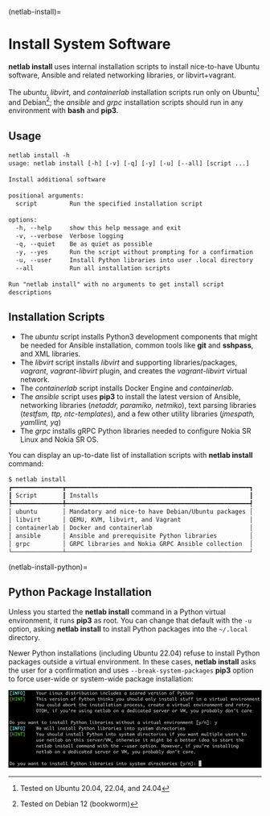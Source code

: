 (netlab-install)=
# Install System Software

**netlab install** uses internal installation scripts to install nice-to-have Ubuntu software, Ansible and related networking libraries, or libvirt+vagrant.

The *ubuntu*, *libvirt*, and *containerlab* installation scripts run only on Ubuntu[^U20] and Debian[^D10]; the *ansible* and *grpc* installation scripts should run in any environment with **bash** and **pip3**.

## Usage

```text
netlab install -h
usage: netlab install [-h] [-v] [-q] [-y] [-u] [--all] [script ...]

Install additional software

positional arguments:
  script         Run the specified installation script

options:
  -h, --help     show this help message and exit
  -v, --verbose  Verbose logging
  -q, --quiet    Be as quiet as possible
  -y, --yes      Run the script without prompting for a confirmation
  -u, --user     Install Python libraries into user .local directory
  --all          Run all installation scripts

Run "netlab install" with no arguments to get install script descriptions
```

## Installation Scripts

* The *ubuntu* script installs Python3 development components that might be needed for Ansible installation, common tools like **git** and **sshpass**, and XML libraries.
* The *libvirt* script installs *libvirt* and supporting libraries/packages, *vagrant*, *vagrant-libvirt* plugin, and creates the *vagrant-libvirt* virtual network.
* The *containerlab* script installs Docker Engine and *containerlab*.
* The *ansible* script uses **pip3** to install the latest version of Ansible, networking libraries (*netaddr, paramiko, netmiko*), text parsing libraries (*testfsm, ttp, ntc-templates*), and a few other utility libraries (*jmespath, yamllint, yq*)
* The *grpc* installs gRPC Python libraries needed to configure Nokia SR Linux and Nokia SR OS.

[^U20]: Tested on Ubuntu 20.04, 22.04, and 24.04

[^D10]: Tested on Debian 12 (bookworm)

You can display an up-to-date list of installation scripts with **netlab install** command:

```text
$ netlab install
┏━━━━━━━━━━━━━━┳━━━━━━━━━━━━━━━━━━━━━━━━━━━━━━━━━━━━━━━━━━━━━━━━━━━┓
┃ Script       ┃ Installs                                          ┃
┡━━━━━━━━━━━━━━╇━━━━━━━━━━━━━━━━━━━━━━━━━━━━━━━━━━━━━━━━━━━━━━━━━━━┩
│ ubuntu       │ Mandatory and nice-to have Debian/Ubuntu packages │
│ libvirt      │ QEMU, KVM, libvirt, and Vagrant                   │
│ containerlab │ Docker and containerlab                           │
│ ansible      │ Ansible and prerequisite Python libraries         │
│ grpc         │ GRPC libraries and Nokia GRPC Ansible collection  │
└──────────────┴───────────────────────────────────────────────────┘
```

(netlab-install-python)=
## Python Package Installation

Unless you started the **netlab install** command in a Python virtual environment, it runs **pip3** as root. You can change that default with the `-u` option, asking **netlab install** to install Python packages into the `~/.local` directory.

Newer Python installations (including Ubuntu 22.04) refuse to install Python packages outside a virtual environment. In these cases, **netlab install** asks the user for a confirmation and uses `--break-system-packages` **pip3** option to force user-wide or system-wide package installation:

![](install-warnings.png)
